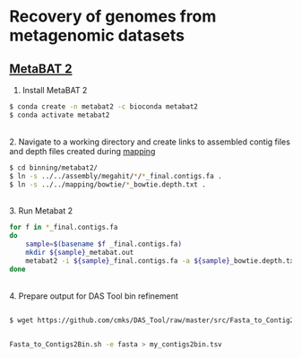 # Recovery of genomes from metagenomic datasets

## [MetaBAT 2](https://www.ncbi.nlm.nih.gov/pmc/articles/PMC6662567/)

1. Install MetaBAT 2

```bash
$ conda create -n metabat2 -c bioconda metabat2
$ conda activate metabat2
```

\
2. Navigate to a working directory and create links to assembled contig files and depth files created during [mapping](https://github.com/dgittins/Metagenomics/blob/main/mappingBowtie.md)

```bash
$ cd binning/metabat2/
$ ln -s ../../assembly/megahit/*/*_final.contigs.fa .
$ ln -s ../../mapping/bowtie/*_bowtie.depth.txt .
```

\
3. Run Metabat 2

```bash
for f in *_final.contigs.fa
do 
	sample=$(basename $f _final.contigs.fa)
	mkdir ${sample}_metabat.out
	metabat2 -i ${sample}_final.contigs.fa -a ${sample}_bowtie.depth.txt -o ${sample}_metabat.out/${sample}_metabat --unbinned -t 20 >& ${sample}.metabat2.log.txt
done
```

\
4. Prepare output for DAS Tool bin refinement 

```bash

$ wget https://github.com/cmks/DAS_Tool/raw/master/src/Fasta_to_Contig2Bin.sh #script to convert genome bins in fasta format to contigs-to-bin table


Fasta_to_Contigs2Bin.sh -e fasta > my_contigs2bin.tsv

